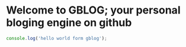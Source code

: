 # Welcome to GBLOG; your personal bloging engine on github
```js
console.log('hello world form gblog');
```
